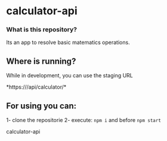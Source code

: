 # calculator-api

### What is this repository? ###
Its an app to resolve basic matematics operations.

## Where is running?
While in development, you can use the staging URL

<span>
*https:///api/calculator/*

</span>

## For using you can:

1- clone the repositorie
2- execute: `npm i` and before `npm start`


calculator-api

